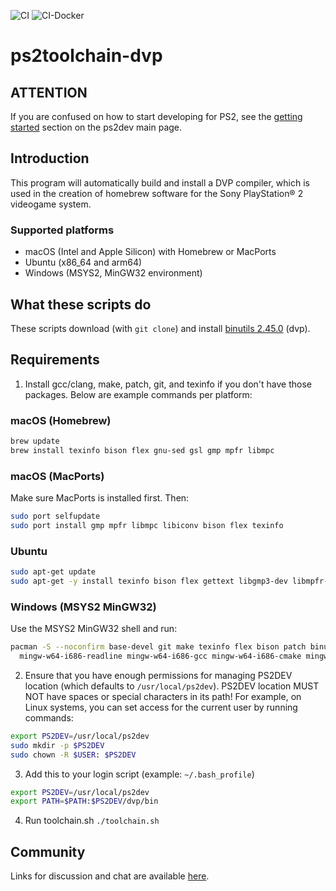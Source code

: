 ![CI](https://github.com/ps2dev/ps2toolchain-dvp/workflows/CI/badge.svg)
![CI-Docker](https://github.com/ps2dev/ps2toolchain-dvp/workflows/CI-Docker/badge.svg)

# ps2toolchain-dvp

## **ATTENTION**

If you are confused on how to start developing for PS2, see the
[getting started](https://ps2dev.github.io/#getting-started) section on
the ps2dev main page.  

## Introduction

This program will automatically build and install a DVP compiler, which is used in the creation of homebrew software for the Sony PlayStation® 2 videogame system.

### Supported platforms

- macOS (Intel and Apple Silicon) with Homebrew or MacPorts
- Ubuntu (x86_64 and arm64)
- Windows (MSYS2, MinGW32 environment)

## What these scripts do

These scripts download (with `git clone`) and install [binutils 2.45.0](http://www.gnu.org/software/binutils/ "binutils") (dvp).

## Requirements

1.  Install gcc/clang, make, patch, git, and texinfo if you don't have those packages. Below are example commands per platform:

   ### macOS (Homebrew)
   ```bash
   brew update
   brew install texinfo bison flex gnu-sed gsl gmp mpfr libmpc
   ```

   ### macOS (MacPorts)
   Make sure MacPorts is installed first. Then:
   ```bash
   sudo port selfupdate
   sudo port install gmp mpfr libmpc libiconv bison flex texinfo
   ```

   ### Ubuntu
   ```bash
   sudo apt-get update
   sudo apt-get -y install texinfo bison flex gettext libgmp3-dev libmpfr-dev libmpc-dev
   ```

   ### Windows (MSYS2 MinGW32)
   Use the MSYS2 MinGW32 shell and run:
   ```bash
   pacman -S --noconfirm base-devel git make texinfo flex bison patch binutils mpc-devel tar \
     mingw-w64-i686-readline mingw-w64-i686-gcc mingw-w64-i686-cmake mingw-w64-i686-make mingw-w64-i686-libogg
   ```

2.  Ensure that you have enough permissions for managing PS2DEV location (which defaults to `/usr/local/ps2dev`). PS2DEV location MUST NOT have spaces or special characters in its path! For example, on Linux systems, you can set access for the current user by running commands:
```bash
export PS2DEV=/usr/local/ps2dev
sudo mkdir -p $PS2DEV
sudo chown -R $USER: $PS2DEV
```
3.  Add this to your login script (example: `~/.bash_profile`)
```bash
export PS2DEV=/usr/local/ps2dev
export PATH=$PATH:$PS2DEV/dvp/bin
```
4.  Run toolchain.sh
    `./toolchain.sh`

## Community

Links for discussion and chat are available
[here](https://ps2dev.github.io/#community).  
